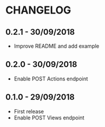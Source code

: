 # CHANGELOG

## 0.2.1 - 30/09/2018
* Improve README and add example

## 0.2.0 - 30/09/2018
* Enable POST Actions endpoint

## 0.1.0 - 29/09/2018
* First release
* Enable POST Views endpoint
